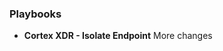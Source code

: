 <!---
### Integrations
- __Cortex XDR - IR__
changes
-->

### Playbooks
- __Cortex XDR - Isolate Endpoint__
More changes
